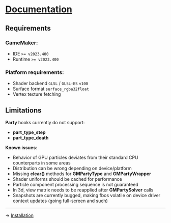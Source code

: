 ﻿# [Documentation](../documentation.md)
## Requirements
### GameMaker:
- IDE `>= v2023.400`
- Runtime `>= v2023.400`

### Platform requirements:
- Shader backend `GLSL` / `GLSL-ES` `v100`
- Surface format `surface_rgba32float`
- Vertex texture fetching

## Limitations
**Party** hooks currently do not support:
- **part_type_step**
- **part_type_death**

**Known issues**:
- Behavior of GPU particles deviates from their standard CPU counterparts in some areas
- Distribution can be wrong depending on device/platform
- Missing **clear()** methods for **GMPartyType** and **GMPartyWrapper**
- Shader uniforms should be cached for performance
- Particle component processing sequence is not guaranteed
- In 3d, view matrix needs to be reapplied after **GMPartySolver** calls
- Snapshots are currently bugged, making fbos volatile on device driver context updates (going full-screen and such)

---
-> [Installation](docs/setup/installation.md)

